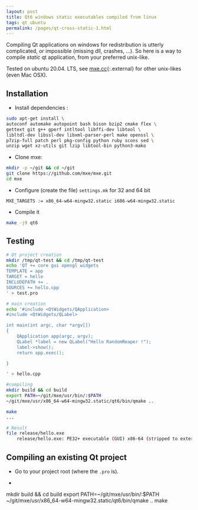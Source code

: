 ```yaml
---
layout: post
title: Qt6 windows static executables compiled from linux
tags: qt ubuntu
permalink: /pages/qt-cross-static-1.html
---
```

Compiling Qt applications on windows for redistribution is utterly complicated, or impossible (missing dll, crashes, ...). So here is a way to compile *static* qt application, from your preferred unix-like.

Tested on ubuntu 20.04. LTS, see [mxe.cc](http://mxe.cc){:.external} for other unix-likes (even Mac OSX).

## Installation

- Install dependencies :
```bash
sudo apt-get install \
autoconf automake autopoint bash bison bzip2 cmake flex \
gettext git g++ gperf intltool libffi-dev libtool \
libltdl-dev libssl-dev libxml-parser-perl make openssl \
p7zip-full patch perl pkg-config python ruby scons sed \
unzip wget xz-utils git lzip libtool-bin python3-mako
```

- Clone mxe:
```bash
mkdir -p ~/git && cd ~/git
git clone https://github.com/mxe/mxe.git
cd mxe
```

- Configure (create the file) `settings.mk` for 32 and 64 bit
```
MXE_TARGETS := x86_64-w64-mingw32.static i686-w64-mingw32.static
```

- Compile it
```bash
make -j9 qt6
```



## Testing

```bash
# Qt project creation
mkdir /tmp/qt-test && cd /tmp/qt-test
echo 'QT += core gui opengl widgets
TEMPLATE = app
TARGET = hello
INCLUDEPATH += .
SOURCES += hello.cpp
' > test.pro
```

```bash
# main creation
echo '#include <QtWidgets/QApplication>
#include <QtWidgets/QLabel>

int main(int argc, char *argv[])
{
    QApplication app(argc, argv);
    QLabel *label = new QLabel("Hello RandomReaper !");
    label->show();
    return app.exec();

}

' > hello.cpp
```

```bash
#compiling
mkdir build && cd build
export PATH=~/git/mxe/usr/bin/:$PATH
~/git/mxe/usr/x86_64-w64-mingw32.static/qt6/bin/qmake ..

make
...
```

```bash
# Result
file release/hello.exe
    release/hello.exe: PE32+ executable (GUI) x86-64 (stripped to external PDB), for MS Windows
```

## Compiling an existing Qt project
* Go to your project root (where the `.pro` is).
* ```bash
mkdir build && cd build
export PATH=~/git/mxe/usr/bin/:$PATH
~/git/mxe/usr/x86_64-w64-mingw32.static/qt6/bin/qmake ..
make
```

